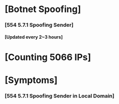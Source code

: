 # [Botnet Spoofing]
### [554 5.7.1 Spoofing Sender]
#### [Updated every 2~3 hours]

# [Counting 5066 IPs]

# [Symptoms] 
###   [554 5.7.1 Spoofing Sender in Local Domain]

